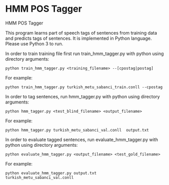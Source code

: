 # HMM POS Tagger
HMM POS Tagger

This program learns part of speech tags of sentences from training data and predicts tags of sentences. 
It is implemented in Python language. Please use Python 3 to run.

In order to train training file first run train_hmm_tagger.py with python using directory arguments:

    python train_hmm_tagger.py <training_filename> --[cpostag|postag]

For example:

    python train_hmm_tagger.py turkish_metu_sabanci_train.conll --cpostag

In order to tag sentences, run hmm_tagger.py with python using directory arguments:

    python hmm_tagger.py <test_blind_filename> <output_filename>

For example:

    python hmm_tagger.py turkish_metu_sabanci_val.conll  output.txt
    
In order to evaluate tagged sentences, run evaluate_hmm_tagger.py with python using directory arguments:

    python evaluate_hmm_tagger.py <output_filename> <test_gold_filename>
    
For example:

    python evaluate_hmm_tagger.py output.txt turkish_metu_sabanci_val.conll  
    
  

